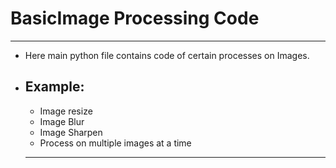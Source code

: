 # BasicImage Processing Code 
---

* Here main python file contains code of certain processes on Images.
* Example:
  ---
    - Image resize
    - Image Blur
    - Image Sharpen
    - Process on multiple images at a time
  ---
